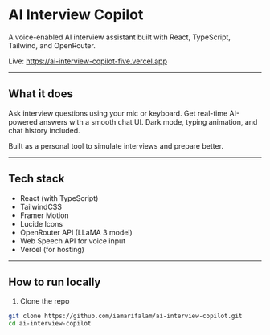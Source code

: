 
# AI Interview Copilot

A voice-enabled AI interview assistant built with React, TypeScript, Tailwind, and OpenRouter.

Live: https://ai-interview-copilot-five.vercel.app

---

## What it does

Ask interview questions using your mic or keyboard.
Get real-time AI-powered answers with a smooth chat UI.
Dark mode, typing animation, and chat history included.

Built as a personal tool to simulate interviews and prepare better.

---

## Tech stack

- React (with TypeScript)
- TailwindCSS
- Framer Motion
- Lucide Icons
- OpenRouter API (LLaMA 3 model)
- Web Speech API for voice input
- Vercel (for hosting)

---

## How to run locally

1. Clone the repo

```bash
git clone https://github.com/iamarifalam/ai-interview-copilot.git
cd ai-interview-copilot
```
